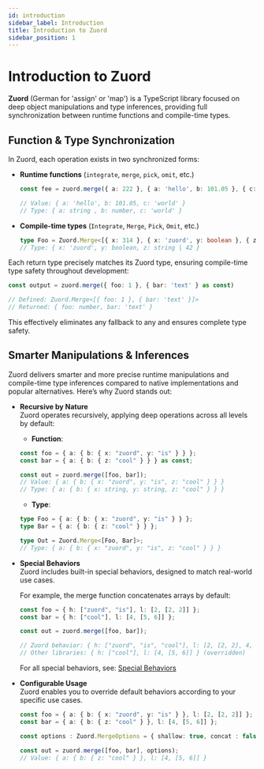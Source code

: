 ```yaml
---
id: introduction
sidebar_label: Introduction  
title: Introduction to Zuord  
sidebar_position: 1  
---
```


# Introduction to Zuord

**Zuord** (German for 'assign' or 'map') is a TypeScript library focused on deep object manipulations and type inferences, providing full synchronization between runtime functions and compile-time types.

## Function & Type Synchronization

In Zuord, each operation exists in two synchronized forms:

- **Runtime functions** (`integrate`, `merge`, `pick`, `omit`, etc.)

  ```ts
  const fee = zuord.merge({ a: 222 }, { a: 'hello', b: 101.05 }, { c: 'world' } as const)

  // Value: { a: 'hello', b: 101.05, c: 'world' }
  // Type: { a: string , b: number, c: 'world' }
  ```

- **Compile-time types** (`Integrate`, `Merge`, `Pick`, `Omit`, etc.)

  ```ts
  type Foo = Zuord.Merge<[{ x: 314 }, { x: 'zuord', y: boolean }, { z: string | 42 }]>
  // Type: { x: 'zuord', y: boolean, z: string | 42 }
  ```

Each return type precisely matches its Zuord type, ensuring compile-time type safety throughout development:

```typescript
const output = zuord.merge({ foo: 1 }, { bar: 'text' } as const)

// Defined: Zuord.Merge<[{ foo: 1 }, { bar: 'text' }]>
// Returned: { foo: number, bar: 'text' }
```

This effectively eliminates any fallback to any and ensures complete type safety.

## Smarter Manipulations & Inferences

Zuord delivers smarter and more precise runtime manipulations and compile-time type inferences compared to native implementations and popular alternatives. Here’s why Zuord stands out:

- **Recursive by Nature**  
  Zuord operates recursively, applying deep operations across all levels by default:

  - **Function**:
  ```typescript
  const foo = { a: { b: { x: "zuord", y: "is" } } };
  const bar = { a: { b: { z: "cool" } } } as const;

  const out = zuord.merge([foo, bar]);
  // Value: { a: { b: { x: "zuord", y: "is", z: "cool" } } }
  // Type: { a: { b: { x: string, y: string, z: "cool" } } }
  ```

  - **Type**:
  ```typescript
  type Foo = { a: { b: { x: "zuord", y: "is" } } };
  type Bar = { a: { b: { z: "cool" } } };

  type Out = Zuord.Merge<[Foo, Bar]>;
  // Type: { a: { b: { x: "zuord", y: "is", z: "cool" } } }
  ```

- **Special Behaviors**  
  Zuord includes built-in special behaviors, designed to match real-world use cases.

  For example, the merge function concatenates arrays by default:

  ```typescript
  const foo = { h: ["zuord", "is"], l: [2, [2, 2]] };
  const bar = { h: ["cool"], l: [4, [5, 6]] };

  const out = zuord.merge([foo, bar]);

  // Zuord behavior: { h: ["zuord", "is", "cool"], l: [2, [2, 2], 4, [5, 6]] }
  // Other libraries: { h: ["cool"], l: [4, [5, 6]] } (overridden)
  ```

  For all special behaviors, see: [Special Behaviors](#smarter-manipulations--inferences)

- **Configurable Usage**    
  Zuord enables you to override default behaviors according to your specific use cases.

  ```typescript
  const foo = { a: { b: { x: "zuord", y: "is" } }, l: [2, [2, 2]] };
  const bar = { a: { b: { z: "cool" } }, l: [4, [5, 6]] };

  const options : Zuord.MergeOptions = { shallow: true, concat : false }

  const out = zuord.merge([foo, bar], options);
  // Value: { a: { b: { z: "cool" } }, l: [4, [5, 6]] }
  ```